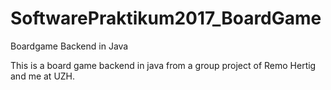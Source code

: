 # SoftwarePraktikum2017_BoardGame
Boardgame Backend in Java 

This is a board game backend in java from a group project of Remo Hertig and me at UZH.
